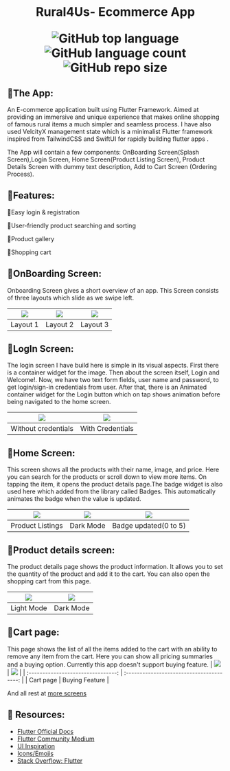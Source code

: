<h1 align="center">Rural4Us- Ecommerce App

![GitHub top language](https://img.shields.io/github/languages/top/JayM2510/Rural4Us?color=green&label=Dart)
![GitHub language count](https://img.shields.io/github/languages/count/JayM2510/Rural4Us?color=green&label=Languages)
![GitHub repo size](https://img.shields.io/github/repo-size/JayM2510/Rural4Us?color=green&label=Repo%20size)
</h1>

## 📱The App:
An E-commerce application built using Flutter Framework. Aimed at providing an immersive and unique experience that makes online shopping of famous rural items a much simpler and seamless process. I have also used VelcityX management state which is a minimalist Flutter framework inspired from TailwindCSS and SwiftUI for rapidly building flutter apps .

The App will contain a few components: OnBoarding Screen(Splash Screen),Login Screen, Home Screen(Product Listing Screen), Product Details Screen with dummy text description, Add to Cart Screen (Ordering Process).

 ## 💭Features:
🎯Easy login & registration

🎯User-friendly product searching and sorting

🎯Product gallery

🎯Shopping cart

## 📲OnBoarding Screen:
Onboarding Screen gives a short overview of an app. This Screen consists of three layouts which slide as we swipe left.

| ![](assets/images/1667754427398_100.PNG) | ![](assets/images/1667754445988_100.PNG)  | ![](assets/images/1667754451018_100.PNG) |
| :--------------------------------:       | :---------------------------------------: | :----------------------------------:     |
|                Layout 1                  |                 Layout 2                  |                  Layout 3                |  

## 🔐LogIn Screen:
The login screen I have build here is simple in its visual aspects. First there is a container widget for the image. Then about the screen itself, Login and Welcome!.  Now, we have two text form fields, user name and password, to get login/sign-in credentials from user. After that, there is an Animated container widget for the Login button which on tap shows animation before being navigated to the home screen.

| ![](assets/images/1667832685083_100.PNG) | ![](assets/images/1667832679505_100.PNG)  | 
| :--------------------------------:       | :---------------------------------------: | 
|             Without credentials          |             With Credentials              |    

## 🔎Home Screen:
This screen shows all the products with their name, image, and price. Here you can search for the products or scroll down to view more items. On tapping the item, it opens the product details page.The badge widget is also used here which added from the library called Badges. This automatically animates the badge when the value is updated.

| ![](assets/images/1667832674707_100.PNG) | ![](assets/images/1667901001433_100.PNG)  | ![](assets/images/1667907268468_100.PNG)  | 
| :--------------------------------:       | :---------------------------------------: | :---------------------------------------: |
|            Product Listings              |             Dark Mode                     |               Badge updated(0 to 5)       |

## 📇Product details screen:
The product details page shows the product information. It allows you to set the quantity of the product and add it to the cart. You can also open the shopping cart from this page.

| ![](assets/images/1667907000403_100.PNG) | ![](assets/images/1667907004473_100.PNG)  | 
| :--------------------------------:       | :---------------------------------------: | 
|                Light Mode                |                 Dark Mode                 |  

## 🛒Cart page:
This page shows the list of all the items added to the cart with an ability to remove any item from the cart. Here you can show all pricing summaries and a buying option. Currently this app doesn't support buying feature.
| ![](assets/images/1667900996786_100.PNG) | ![](assets/images/1667907862354_100.PNG)  | 
| :--------------------------------:       | :---------------------------------------: | 
|                Cart page                 |                Buying Feature             |  

And all rest at [more screens](assets/images)


## :rocket: Resources:
- [Flutter Official Docs](https://flutter.dev/docs)
- [Flutter Community Medium](https://medium.com/flutter-community)
- [UI Inspiration](https://github.com/iampawan/30DaysOfFlutter)
- [Icons/Emojis](https://emojipedia.org/)
- [Stack Overflow: Flutter](https://stackoverflow.com/questions/tagged/flutter)

